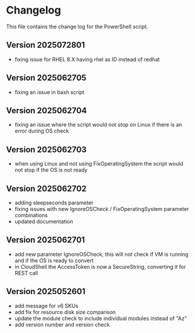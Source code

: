 # Changelog

This file contains the change log for the PowerShell script.

## Version 2025072801

* fixing issue for RHEL 8.X having rhel as ID instead of redhat

## Version 2025062705

* fixing an issue in bash script

## Version 2025062704

* fixing an issue where the script would not stop on Linux if there is an error during OS check

## Version 2025062703

* when using Linux and not using FixOperatingSystem the script would not stop if the OS is not ready

## Version 2025062702

* adding sleepseconds parameter
* fixing issues with new IgnoreOSCheck / FixOperatingSystem parameter combinations
* updated documentation

## Version 2025062701

* add new parameter IgnoreOSCheck, this will not check if VM is running and if the OS is ready to convert
* in CloudShell the AccessToken is now a SecureString, converting it for REST call

## Version 2025052601

* add message for v6 SKUs
* add fix for resource disk size comparison
* update the module check to include individual modules instead of "Az"
* add version number and version check
